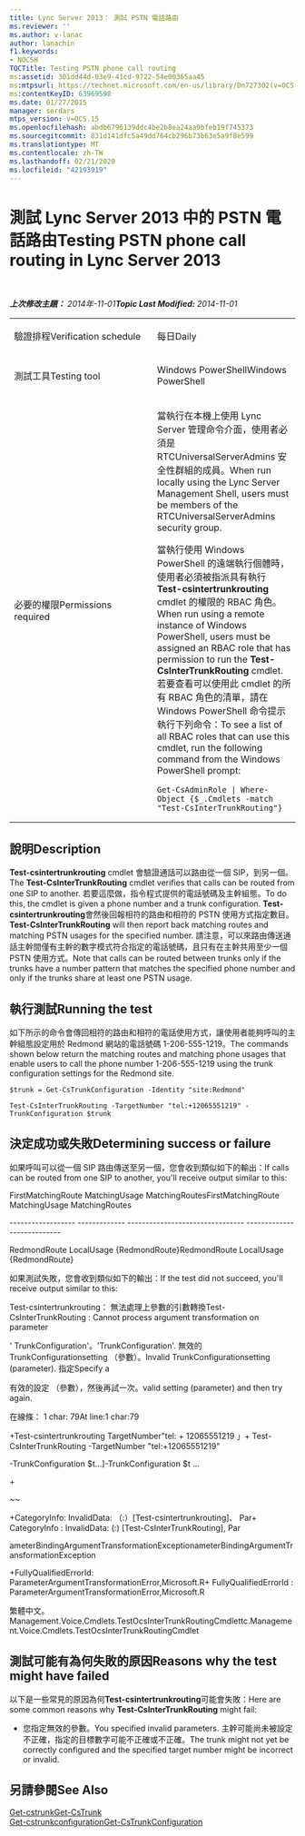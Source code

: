 ```yaml
---
title: Lync Server 2013： 測試 PSTN 電話路由
ms.reviewer: ''
ms.author: v-lanac
author: lanachin
f1.keywords:
- NOCSH
TOCTitle: Testing PSTN phone call routing
ms:assetid: 301dd44d-03e9-41cd-9722-54e00365aa45
ms:mtpsurl: https://technet.microsoft.com/en-us/library/Dn727302(v=OCS.15)
ms:contentKeyID: 63969598
ms.date: 01/27/2015
manager: serdars
mtps_version: v=OCS.15
ms.openlocfilehash: abdb6796139ddc4be2b8ea24aa9bfeb19f745373
ms.sourcegitcommit: 831d141dfc5a49dd764cb296b73b63e5a9f8e599
ms.translationtype: MT
ms.contentlocale: zh-TW
ms.lasthandoff: 02/21/2020
ms.locfileid: "42193919"
---
```

<div data-xmlns="http://www.w3.org/1999/xhtml">

<div class="topic" data-xmlns="http://www.w3.org/1999/xhtml" data-msxsl="urn:schemas-microsoft-com:xslt" data-cs="https://msdn.microsoft.com/">

<div data-asp="https://msdn2.microsoft.com/asp">

# <a name="testing-pstn-phone-call-routing-in-lync-server-2013"></a><span data-ttu-id="32636-102">測試 Lync Server 2013 中的 PSTN 電話路由</span><span class="sxs-lookup"><span data-stu-id="32636-102">Testing PSTN phone call routing in Lync Server 2013</span></span>

</div>

<div id="mainSection">

<div id="mainBody">

<span> </span>

<span data-ttu-id="32636-103">_**上次修改主題：** 2014年-11-01_</span><span class="sxs-lookup"><span data-stu-id="32636-103">_**Topic Last Modified:** 2014-11-01_</span></span>


<table>
<colgroup>
<col style="width: 50%" />
<col style="width: 50%" />
</colgroup>
<tbody>
<tr class="odd">
<td><p><span data-ttu-id="32636-104">驗證排程</span><span class="sxs-lookup"><span data-stu-id="32636-104">Verification schedule</span></span></p></td>
<td><p><span data-ttu-id="32636-105">每日</span><span class="sxs-lookup"><span data-stu-id="32636-105">Daily</span></span></p></td>
</tr>
<tr class="even">
<td><p><span data-ttu-id="32636-106">測試工具</span><span class="sxs-lookup"><span data-stu-id="32636-106">Testing tool</span></span></p></td>
<td><p><span data-ttu-id="32636-107">Windows PowerShell</span><span class="sxs-lookup"><span data-stu-id="32636-107">Windows PowerShell</span></span></p></td>
</tr>
<tr class="odd">
<td><p><span data-ttu-id="32636-108">必要的權限</span><span class="sxs-lookup"><span data-stu-id="32636-108">Permissions required</span></span></p></td>
<td><p><span data-ttu-id="32636-109">當執行在本機上使用 Lync Server 管理命令介面，使用者必須是 RTCUniversalServerAdmins 安全性群組的成員。</span><span class="sxs-lookup"><span data-stu-id="32636-109">When run locally using the Lync Server Management Shell, users must be members of the RTCUniversalServerAdmins security group.</span></span></p>
<p><span data-ttu-id="32636-110">當執行使用 Windows PowerShell 的遠端執行個體時，使用者必須被指派具有執行<strong>Test-csintertrunkrouting</strong> cmdlet 的權限的 RBAC 角色。</span><span class="sxs-lookup"><span data-stu-id="32636-110">When run using a remote instance of Windows PowerShell, users must be assigned an RBAC role that has permission to run the <strong>Test-CsInterTrunkRouting</strong> cmdlet.</span></span> <span data-ttu-id="32636-111">若要查看可以使用此 cmdlet 的所有 RBAC 角色的清單，請在 Windows PowerShell 命令提示執行下列命令：</span><span class="sxs-lookup"><span data-stu-id="32636-111">To see a list of all RBAC roles that can use this cmdlet, run the following command from the Windows PowerShell prompt:</span></span></p>
<pre><code>Get-CsAdminRole | Where-Object {$_.Cmdlets -match &quot;Test-CsInterTrunkRouting&quot;}</code></pre></td>
</tr>
</tbody>
</table>


<div>

## <a name="description"></a><span data-ttu-id="32636-112">說明</span><span class="sxs-lookup"><span data-stu-id="32636-112">Description</span></span>

<span data-ttu-id="32636-113">**Test-csintertrunkrouting** cmdlet 會驗證通話可以路由從一個 SIP，到另一個。</span><span class="sxs-lookup"><span data-stu-id="32636-113">The **Test-CsInterTrunkRouting** cmdlet verifies that calls can be routed from one SIP to another.</span></span> <span data-ttu-id="32636-114">若要這麼做，指令程式提供的電話號碼及主幹組態。</span><span class="sxs-lookup"><span data-stu-id="32636-114">To do this, the cmdlet is given a phone number and a trunk configuration.</span></span> <span data-ttu-id="32636-115">**Test-csintertrunkrouting**會然後回報相符的路由和相符的 PSTN 使用方式指定數目。</span><span class="sxs-lookup"><span data-stu-id="32636-115">**Test-CsInterTrunkRouting** will then report back matching routes and matching PSTN usages for the specified number.</span></span> <span data-ttu-id="32636-116">請注意，可以來路由傳送通話主幹間僅有主幹的數字模式符合指定的電話號碼，且只有在主幹共用至少一個 PSTN 使用方式。</span><span class="sxs-lookup"><span data-stu-id="32636-116">Note that calls can be routed between trunks only if the trunks have a number pattern that matches the specified phone number and only if the trunks share at least one PSTN usage.</span></span>

</div>

<div>

## <a name="running-the-test"></a><span data-ttu-id="32636-117">執行測試</span><span class="sxs-lookup"><span data-stu-id="32636-117">Running the test</span></span>

<span data-ttu-id="32636-118">如下所示的命令會傳回相符的路由和相符的電話使用方式，讓使用者能夠呼叫的主幹組態設定用於 Redmond 網站的電話號碼 1-206-555-1219。</span><span class="sxs-lookup"><span data-stu-id="32636-118">The commands shown below return the matching routes and matching phone usages that enable users to call the phone number 1-206-555-1219 using the trunk configuration settings for the Redmond site.</span></span>

    $trunk = Get-CsTrunkConfiguration -Identity "site:Redmond"
    
    Test-CsInterTrunkRouting -TargetNumber "tel:+12065551219" -TrunkConfiguration $trunk

</div>

<div>

## <a name="determining-success-or-failure"></a><span data-ttu-id="32636-119">決定成功或失敗</span><span class="sxs-lookup"><span data-stu-id="32636-119">Determining success or failure</span></span>

<span data-ttu-id="32636-120">如果呼叫可以從一個 SIP 路由傳送至另一個，您會收到類似如下的輸出：</span><span class="sxs-lookup"><span data-stu-id="32636-120">If calls can be routed from one SIP to another, you'll receive output similar to this:</span></span>

<span data-ttu-id="32636-121">FirstMatchingRoute MatchingUsage MatchingRoutes</span><span class="sxs-lookup"><span data-stu-id="32636-121">FirstMatchingRoute MatchingUsage MatchingRoutes</span></span>

<span data-ttu-id="32636-122">\------------------ ------------- --------------</span><span class="sxs-lookup"><span data-stu-id="32636-122">\------------------ ------------- --------------</span></span>

<span data-ttu-id="32636-123">RedmondRoute LocalUsage {RedmondRoute}</span><span class="sxs-lookup"><span data-stu-id="32636-123">RedmondRoute LocalUsage {RedmondRoute}</span></span>

<span data-ttu-id="32636-124">如果測試失敗，您會收到類似如下的輸出：</span><span class="sxs-lookup"><span data-stu-id="32636-124">If the test did not succeed, you'll receive output similar to this:</span></span>

<span data-ttu-id="32636-125">Test-csintertrunkrouting： 無法處理上參數的引數轉換</span><span class="sxs-lookup"><span data-stu-id="32636-125">Test-CsInterTrunkRouting : Cannot process argument transformation on parameter</span></span>

<span data-ttu-id="32636-126">' TrunkConfiguration'。</span><span class="sxs-lookup"><span data-stu-id="32636-126">'TrunkConfiguration'.</span></span> <span data-ttu-id="32636-127">無效的 TrunkConfigurationsetting （參數）。</span><span class="sxs-lookup"><span data-stu-id="32636-127">Invalid TrunkConfigurationsetting (parameter).</span></span> <span data-ttu-id="32636-128">指定</span><span class="sxs-lookup"><span data-stu-id="32636-128">Specify a</span></span>

<span data-ttu-id="32636-129">有效的設定 （參數），然後再試一次。</span><span class="sxs-lookup"><span data-stu-id="32636-129">valid setting (parameter) and then try again.</span></span>

<span data-ttu-id="32636-130">在線條： 1 char: 79</span><span class="sxs-lookup"><span data-stu-id="32636-130">At line:1 char:79</span></span>

<span data-ttu-id="32636-131">\+Test-csintertrunkrouting TargetNumber"tel: + 12065551219 」</span><span class="sxs-lookup"><span data-stu-id="32636-131">\+ Test-CsInterTrunkRouting -TargetNumber "tel:+12065551219"</span></span>

<span data-ttu-id="32636-132">\-TrunkConfiguration $t...]</span><span class="sxs-lookup"><span data-stu-id="32636-132">\-TrunkConfiguration $t ...</span></span>

\+

~~

<span data-ttu-id="32636-133">\+CategoryInfo: InvalidData: （:）\[Test-csintertrunkrouting\]、 Par</span><span class="sxs-lookup"><span data-stu-id="32636-133">\+ CategoryInfo : InvalidData: (:) \[Test-CsInterTrunkRouting\], Par</span></span>

<span data-ttu-id="32636-134">ameterBindingArgumentTransformationException</span><span class="sxs-lookup"><span data-stu-id="32636-134">ameterBindingArgumentTransformationException</span></span>

<span data-ttu-id="32636-135">\+FullyQualifiedErrorId: ParameterArgumentTransformationError,Microsoft.R</span><span class="sxs-lookup"><span data-stu-id="32636-135">\+ FullyQualifiedErrorId : ParameterArgumentTransformationError,Microsoft.R</span></span>

<span data-ttu-id="32636-136">繁體中文。Management.Voice.Cmdlets.TestOcsInterTrunkRoutingCmdlet</span><span class="sxs-lookup"><span data-stu-id="32636-136">tc.Management.Voice.Cmdlets.TestOcsInterTrunkRoutingCmdlet</span></span>

</div>

<div>

## <a name="reasons-why-the-test-might-have-failed"></a><span data-ttu-id="32636-137">測試可能有為何失敗的原因</span><span class="sxs-lookup"><span data-stu-id="32636-137">Reasons why the test might have failed</span></span>

<span data-ttu-id="32636-138">以下是一些常見的原因為何**Test-csintertrunkrouting**可能會失敗：</span><span class="sxs-lookup"><span data-stu-id="32636-138">Here are some common reasons why **Test-CsInterTrunkRouting** might fail:</span></span>

  - <span data-ttu-id="32636-139">您指定無效的參數。</span><span class="sxs-lookup"><span data-stu-id="32636-139">You specified invalid parameters.</span></span> <span data-ttu-id="32636-140">主幹可能尚未被設定不正確，指定的目標數字可能不正確或不正確。</span><span class="sxs-lookup"><span data-stu-id="32636-140">The trunk might not yet be correctly configured and the specified target number might be incorrect or invalid.</span></span>

</div>

<div>

## <a name="see-also"></a><span data-ttu-id="32636-141">另請參閱</span><span class="sxs-lookup"><span data-stu-id="32636-141">See Also</span></span>


[<span data-ttu-id="32636-142">Get-cstrunk</span><span class="sxs-lookup"><span data-stu-id="32636-142">Get-CsTrunk</span></span>](https://docs.microsoft.com/powershell/module/skype/Get-CsTrunk)  
[<span data-ttu-id="32636-143">Get-cstrunkconfiguration</span><span class="sxs-lookup"><span data-stu-id="32636-143">Get-CsTrunkConfiguration</span></span>](https://docs.microsoft.com/powershell/module/skype/Get-CsTrunkConfiguration)  
  

</div>

</div>

<span> </span>

</div>

</div>

</div>

